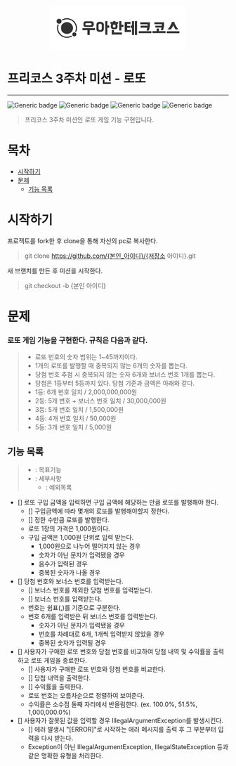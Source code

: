 <p align="center">
    <img src="../src/woowacourse.png" width="310" height="102">
</p>

# 프리코스 3주차 미션 - 로또

---

![Generic badge](https://img.shields.io/badge/precourse-week3-green.svg)
![Generic badge](https://img.shields.io/badge/language-java-green.svg)
![Generic badge](https://img.shields.io/badge/date-23.11.02~23.11.08-green.svg)
![Generic badge](https://img.shields.io/badge/version-1.0.0-green.svg)
>프리코스 3주차 미션인 로또 게임 기능 구현입니다.

# 목차

- [시작하기](#시작하기)
- [문제](#문제)
    - [기능 목록](#기능-목록)

# 시작하기
프로젝트를 fork한 후 clone을 통해 자신의 pc로 복사한다.
>git clone https://github.com/{본인_아이디}/{저장소 아이디}.git

새 브랜치를 만든 후 미션을 시작한다.
> git checkout -b {본인 아이디}

# 문제
### 로또 게임 기능을 구현한다. 규칙은 다음과 같다.
>- 로또 번호의 숫자 범위는 1~45까지이다.
>- 1개의 로또를 발행할 때 중복되지 않는 6개의 숫자를 뽑는다.
>- 당첨 번호 추첨 시 중복되지 않는 숫자 6개와 보너스 번호 1개를 뽑는다.
>- 당첨은 1등부터 5등까지 있다. 당첨 기준과 금액은 아래와 같다.
>  - 1등: 6개 번호 일치 / 2,000,000,000원
>  - 2등: 5개 번호 + 보너스 번호 일치 / 30,000,000원
>  - 3등: 5개 번호 일치 / 1,500,000원
>  - 4등: 4개 번호 일치 / 50,000원
>  - 5등: 3개 번호 일치 / 5,000원

## 기능 목록
>- : 목표기능
>  - : 세부사항
>    - : 예외목록 
- [] 로또 구입 금액을 입력하면 구입 금액에 해당하는 만큼 로또를 발행해야 한다.
  - [] 구입금액에 따라 몇개의 로또를 발행해야할지 정한다. 
  - [] 정한 수만큼 로또를 발행한다.
  - 로또 1장의 가격은 1,000원이다.
  - 구입 금액은 1,000원 단위로 입력 받는다.
    - 1,000원으로 나누어 떨어지지 않는 경우
    - 숫자가 아닌 문자가 입력됐을 경우
    - 음수가 입력된 경우
    - 중복된 숫자가 나올 경우
- [] 당첨 번호와 보너스 번호를 입력받는다.
  - [] 보너스 번호를 제외한 당첨 번호를 입력받는다.
  - [] 보너스 번호를 입력받는다.
  - 번호는 쉼표(,)를 기준으로 구분한다.
  - 번호 6개를 입력받은 뒤 보너스 번호를 입력받는다.
    - 숫자가 아닌 문자가 입력됐을 경우
    - 번호를 차례대로 6개, 1개씩 입력받지 않았을 경우
    - 중복된 숫자가 입력될 경우
- [] 사용자가 구매한 로또 번호와 당첨 번호를 비교하여 당첨 내역 및 수익률을 출력하고 로또 게임을 종료한다.
  - [] 사용자가 구매한 로또 번호와 당첨 번호를 비교한다.
  - [] 당첨 내역을 출력한다.
  - [] 수익률을 출력한다.
  - 로또 번호는 오름차순으로 정렬하여 보여준다.
  - 수익률은 소수점 둘째 자리에서 반올림한다. (ex. 100.0%, 51.5%, 1,000,000.0%)
- [] 사용자가 잘못된 값을 입력할 경우 IllegalArgumentException를 발생시킨다. 
  - [] 에러 발생시 "[ERROR]"로 시작하는 에러 메시지를 출력 후 그 부분부터 입력을 다시 받는다.
  - Exception이 아닌 IllegalArgumentException, IllegalStateException 등과 같은 명확한 유형을 처리한다.
